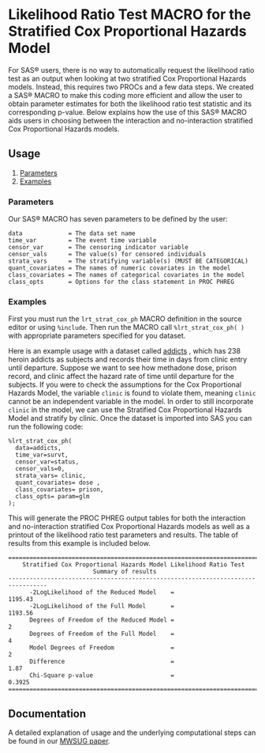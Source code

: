 # Likelihood Ratio Test MACRO for the Stratified Cox Proportional Hazards Model

For SAS® users, there is no way to automatically request the likelihood ratio
test as an output when looking at two stratified Cox Proportional Hazards
models. Instead, this requires two PROCs and a few data steps. We created a
SAS® MACRO to make this coding more efficient and allow the user to obtain
parameter estimates for both the likelihood ratio test statistic and its
corresponding p-value. Below explains how the use of this SAS® MACRO aids users
in choosing between the interaction and no-interaction stratified Cox
Proportional Hazards models. 

## Usage

1. [Parameters](#parameters)
1. [Examples](#examples)
  
### Parameters

Our SAS® MACRO has seven parameters to be defined by the user:

```
data             = The data set name
time_var         = The event time variable
censor_var       = The censoring indicator variable
censor_vals      = The value(s) for censored individuals
strata_vars      = The stratifying variable(s) (MUST BE CATEGORICAL)
quant_covariates = The names of numeric covariates in the model
class_covariates = The names of categorical covariates in the model
class_opts       = Options for the class statement in PROC PHREG
```

### Examples

First you must run the `lrt_strat_cox_ph` MACRO definition in the source editor or using `%include`. Then run the MACRO call `%lrt_strat_cox_ph( )` with appropriate parameters specified for you dataset.

Here is an example usage with a dataset called [addicts](http://web1.sph.emory.edu/dkleinb/surv3.htm#data "Website to addicts data") , which has 238 heroin addicts as subjects and records their time in days from clinic entry until departure. Suppose we want to see how methadone dose, prison record, and clinic affect the hazard rate of time until departure for the subjects. If you were to check the assumptions for the Cox Proportional Hazards Model, the variable `clinic` is found to violate them, meaning `clinic` cannot be an independent variable in the model. In order to still incorporate `clinic` in the model, we can use the Stratified Cox Proportional Hazards Model and stratify by clinic. Once the dataset is imported into SAS you can run the following code:

```sas
%lrt_strat_cox_ph(
  data=addicts, 
  time_var=survt, 
  censor_var=status,
  censor_vals=0,
  strata_vars= clinic, 
  quant_covariates= dose ,
  class_covariates= prison, 
  class_opts= param=glm
);
```

This will generate the PROC PHREG output tables for both the interaction and no-interaction stratified Cox Proportional Hazards models as well as a printout of the likelihood ratio test parameters and results. The table of results from this example is included below.

```
=================================================================================
    Stratified Cox Proportional Hazards Model Likelihood Ratio Test              
                        Summary of results                                       
---------------------------------------------------------------------------------
      -2LogLikelihood of the Reduced Model    =                         1195.43  
      -2LogLikelihood of the Full Model       =                         1193.56  
      Degrees of Freedom of the Reduced Model =                               2  
      Degrees of Freedom of the Full Model    =                               4  
      Model Degrees of Freedom                =                               2  
      Difference                              =                            1.87  
      Chi-Square p-value                      =                          0.3925  
=================================================================================
```


## Documentation

A detailed explanation of usage and the underlying computational steps can be
found in our [MWSUG paper](https://www.mwsug.org/proceedings/2019/RF/MWSUG-2019-RF-100.pdf).
